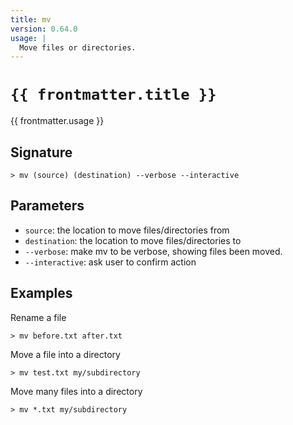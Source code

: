```yaml
---
title: mv
version: 0.64.0
usage: |
  Move files or directories.
---
```


<script>
  import { usePageFrontmatter } from '@vuepress/client';
  export default { computed: { frontmatter() { return usePageFrontmatter().value; } } }
</script>

# <code>{{ frontmatter.title }}</code>

<div style='white-space: pre-wrap;'>{{ frontmatter.usage }}</div>

## Signature

```> mv (source) (destination) --verbose --interactive```

## Parameters

 -  `source`: the location to move files/directories from
 -  `destination`: the location to move files/directories to
 -  `--verbose`: make mv to be verbose, showing files been moved.
 -  `--interactive`: ask user to confirm action

## Examples

Rename a file
```shell
> mv before.txt after.txt
```

Move a file into a directory
```shell
> mv test.txt my/subdirectory
```

Move many files into a directory
```shell
> mv *.txt my/subdirectory
```
